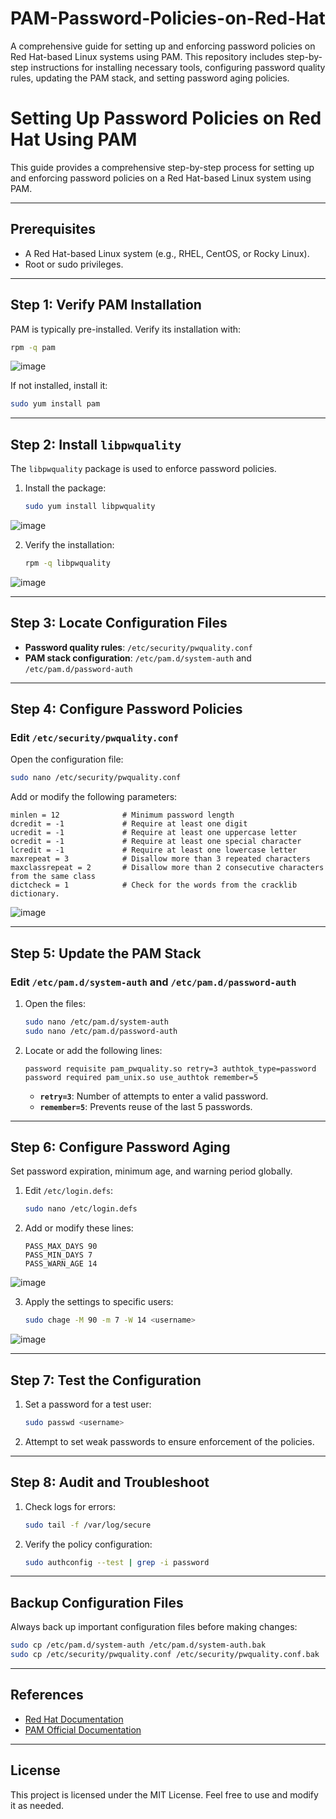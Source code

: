 # PAM-Password-Policies-on-Red-Hat
A comprehensive guide for setting up and enforcing password policies on Red Hat-based Linux systems using PAM. This repository includes step-by-step instructions for installing necessary tools, configuring password quality rules, updating the PAM stack, and setting password aging policies. 


# Setting Up Password Policies on Red Hat Using PAM

This guide provides a comprehensive step-by-step process for setting up and enforcing password policies on a Red Hat-based Linux system using PAM.

---

## Prerequisites

- A Red Hat-based Linux system (e.g., RHEL, CentOS, or Rocky Linux).
- Root or sudo privileges.

---

## Step 1: Verify PAM Installation

PAM is typically pre-installed. Verify its installation with:

```bash
rpm -q pam
```

![image](https://github.com/user-attachments/assets/dc61cb8e-f6ad-4ed9-82ba-f71025bacfc7)

If not installed, install it:

```bash
sudo yum install pam
```

---

## Step 2: Install `libpwquality`

The `libpwquality` package is used to enforce password policies.

1. Install the package:
   ```bash
   sudo yum install libpwquality
   ```

![image](https://github.com/user-attachments/assets/86d302ca-6584-464e-8752-39183ecc1409)


2. Verify the installation:
   ```bash
   rpm -q libpwquality
   ```
![image](https://github.com/user-attachments/assets/743c53a3-fa95-4876-b89a-009428e04fef)

---

## Step 3: Locate Configuration Files

- **Password quality rules**: `/etc/security/pwquality.conf`
- **PAM stack configuration**: `/etc/pam.d/system-auth` and `/etc/pam.d/password-auth`

---

## Step 4: Configure Password Policies

### Edit `/etc/security/pwquality.conf`

Open the configuration file:

```bash
sudo nano /etc/security/pwquality.conf
```

Add or modify the following parameters:

```plaintext
minlen = 12              # Minimum password length
dcredit = -1             # Require at least one digit
ucredit = -1             # Require at least one uppercase letter
ocredit = -1             # Require at least one special character
lcredit = -1             # Require at least one lowercase letter
maxrepeat = 3            # Disallow more than 3 repeated characters
maxclassrepeat = 2       # Disallow more than 2 consecutive characters from the same class
dictcheck = 1            # Check for the words from the cracklib dictionary.
```

![image](https://github.com/user-attachments/assets/6642ce80-0ad9-4af6-acfd-ded145265179)

---

## Step 5: Update the PAM Stack

### Edit `/etc/pam.d/system-auth` and `/etc/pam.d/password-auth`

1. Open the files:
   ```bash
   sudo nano /etc/pam.d/system-auth
   sudo nano /etc/pam.d/password-auth
   ```

2. Locate or add the following lines:

   ```plaintext
   password requisite pam_pwquality.so retry=3 authtok_type=password
   password required pam_unix.so use_authtok remember=5
   ```

   - **`retry=3`**: Number of attempts to enter a valid password.
   - **`remember=5`**: Prevents reuse of the last 5 passwords.

---

## Step 6: Configure Password Aging

Set password expiration, minimum age, and warning period globally.

1. Edit `/etc/login.defs`:
   ```bash
   sudo nano /etc/login.defs
   ```

2. Add or modify these lines:

   ```plaintext
   PASS_MAX_DAYS 90
   PASS_MIN_DAYS 7
   PASS_WARN_AGE 14
   ```

![image](https://github.com/user-attachments/assets/7aae284b-4933-401c-b4af-e6bbdc42338e)

3. Apply the settings to specific users:

   ```bash
   sudo chage -M 90 -m 7 -W 14 <username>
   ```

![image](https://github.com/user-attachments/assets/5d29c0b7-666d-42bd-aae2-3bebcb316d51)

---

## Step 7: Test the Configuration

1. Set a password for a test user:
   ```bash
   sudo passwd <username>
   ```

2. Attempt to set weak passwords to ensure enforcement of the policies.

---

## Step 8: Audit and Troubleshoot

1. Check logs for errors:
   ```bash
   sudo tail -f /var/log/secure
   ```

2. Verify the policy configuration:
   ```bash
   sudo authconfig --test | grep -i password
   ```

---

## Backup Configuration Files

Always back up important configuration files before making changes:

```bash
sudo cp /etc/pam.d/system-auth /etc/pam.d/system-auth.bak
sudo cp /etc/security/pwquality.conf /etc/security/pwquality.conf.bak
```

---

## References

- [Red Hat Documentation](https://access.redhat.com/documentation)
- [PAM Official Documentation](https://www.linux-pam.org/)

---

## License

This project is licensed under the MIT License. Feel free to use and modify it as needed.
```
